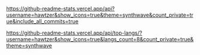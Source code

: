 https://github-readme-stats.vercel.app/api?username=hawtzer&show_icons=true&theme=synthwave&count_private=true&include_all_commits=true

https://github-readme-stats.vercel.app/api/top-langs/?username=hawtzer&show_icons=true&langs_count=8&count_private=true&theme=synthwave
